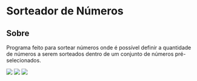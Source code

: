 <h1>Sorteador de Números</h1>
<h2>Sobre</h2>
<p>Programa feito para sortear números onde é possível definir a quantidade de números a serem sorteados dentro de um conjunto de números pré-selecionados.</p>
<div>
  <img src="https://img.shields.io/badge/HTML-239120?style=for-the-badge&logo=html5&logoColor=white">
  <img src="https://img.shields.io/badge/CSS-239120?&style=for-the-badge&logo=css3&logoColor=white">
  <img src="https://img.shields.io/badge/JavaScript-F7DF1E?style=for-the-badge&logo=javascript&logoColor=black">
</div>
